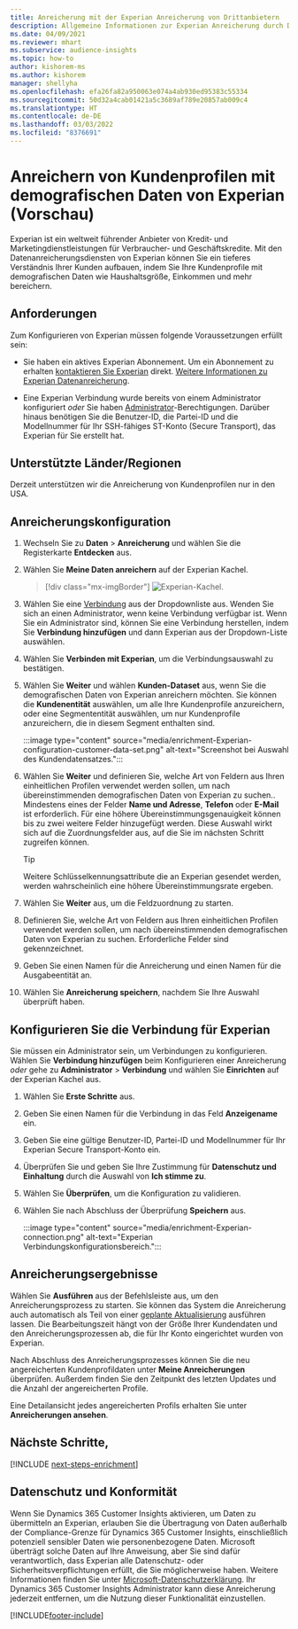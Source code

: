 ```yaml
---
title: Anreicherung mit der Experian Anreicherung von Drittanbietern
description: Allgemeine Informationen zur Experian Anreicherung durch Dritte.
ms.date: 04/09/2021
ms.reviewer: mhart
ms.subservice: audience-insights
ms.topic: how-to
author: kishorem-ms
ms.author: kishorem
manager: shellyha
ms.openlocfilehash: efa26fa82a950063e074a4ab930ed95383c55334
ms.sourcegitcommit: 50d32a4cab01421a5c3689af789e20857ab009c4
ms.translationtype: HT
ms.contentlocale: de-DE
ms.lasthandoff: 03/03/2022
ms.locfileid: "8376691"
---
```

# <a name="enrich-customer-profiles-with-demographics-from-experian-preview"></a>Anreichern von Kundenprofilen mit demografischen Daten von Experian (Vorschau)

Experian ist ein weltweit führender Anbieter von Kredit‑ und Marketingdienstleistungen für Verbraucher‑ und Geschäftskredite. Mit den Datenanreicherungsdiensten von Experian können Sie ein tieferes Verständnis Ihrer Kunden aufbauen, indem Sie Ihre Kundenprofile mit demografischen Daten wie Haushaltsgröße, Einkommen und mehr bereichern.

## <a name="prerequisites"></a>Anforderungen

Zum Konfigurieren von Experian müssen folgende Voraussetzungen erfüllt sein:

- Sie haben ein aktives Experian Abonnement. Um ein Abonnement zu erhalten [kontaktieren Sie Experian](https://www.experian.com/marketing-services/contact) direkt. [Weitere Informationen zu Experian Datenanreicherung](https://www.experian.com/marketing-services/microsoft?cmpid=ems_web_mci_cdppage).

- Eine Experian Verbindung wurde bereits von einem Administrator konfiguriert *oder* Sie haben [Administrator](permissions.md#admin)-Berechtigungen. Darüber hinaus benötigen Sie die Benutzer-ID, die Partei-ID und die Modellnummer für Ihr SSH-fähiges ST-Konto (Secure Transport), das Experian für Sie erstellt hat.

## <a name="supported-countriesregions"></a>Unterstützte Länder/Regionen

Derzeit unterstützen wir die Anreicherung von Kundenprofilen nur in den USA.

## <a name="configure-the-enrichment"></a>Anreicherungskonfiguration

1. Wechseln Sie zu **Daten** > **Anreicherung** und wählen Sie die Registerkarte **Entdecken** aus.

1. Wählen Sie **Meine Daten anreichern** auf der Experian Kachel.

   > [!div class="mx-imgBorder"]
   > ![Experian-Kachel.](media/experian-tile.png "Experian tile")
   > 

1. Wählen Sie eine [Verbindung](connections.md) aus der Dropdownliste aus. Wenden Sie sich an einen Administrator, wenn keine Verbindung verfügbar ist. Wenn Sie ein Administrator sind, können Sie eine Verbindung herstellen, indem Sie **Verbindung hinzufügen** und dann Experian aus der Dropdown-Liste auswählen. 

1. Wählen Sie **Verbinden mit Experian**, um die Verbindungsauswahl zu bestätigen.

1.  Wählen Sie **Weiter** und wählen **Kunden-Dataset** aus, wenn Sie die demografischen Daten von Experian anreichern möchten. Sie können die **Kundenentität** auswählen, um alle Ihre Kundenprofile anzureichern, oder eine Segmententität auswählen, um nur Kundenprofile anzureichern, die in diesem Segment enthalten sind.

    :::image type="content" source="media/enrichment-Experian-configuration-customer-data-set.png" alt-text="Screenshot bei Auswahl des Kundendatensatzes.":::

1. Wählen Sie **Weiter** und definieren Sie, welche Art von Feldern aus Ihren einheitlichen Profilen verwendet werden sollen, um nach übereinstimmenden demografischen Daten von Experian zu suchen.. Mindestens eines der Felder **Name und Adresse**, **Telefon** oder **E-Mail** ist erforderlich. Für eine höhere Übereinstimmungsgenauigkeit können bis zu zwei weitere Felder hinzugefügt werden. Diese Auswahl wirkt sich auf die Zuordnungsfelder aus, auf die Sie im nächsten Schritt zugreifen können.

    > [!TIP]
    > Weitere Schlüsselkennungsattribute die an Experian gesendet werden, werden wahrscheinlich eine höhere Übereinstimmungsrate ergeben.

1. Wählen Sie **Weiter** aus, um die Feldzuordnung zu starten.

1. Definieren Sie, welche Art von Feldern aus Ihren einheitlichen Profilen verwendet werden sollen, um nach übereinstimmenden demografischen Daten von Experian zu suchen. Erforderliche Felder sind gekennzeichnet.

1. Geben Sie einen Namen für die Anreicherung und einen Namen für die Ausgabeentität an.

1. Wählen Sie **Anreicherung speichern**, nachdem Sie Ihre Auswahl überprüft haben.

## <a name="configure-the-connection-for-experian"></a>Konfigurieren Sie die Verbindung für Experian 

Sie müssen ein Administrator sein, um Verbindungen zu konfigurieren. Wählen Sie **Verbindung hinzufügen** beim Konfigurieren einer Anreicherung *oder* gehe zu **Administrator** > **Verbindung** und wählen Sie **Einrichten** auf der Experian Kachel aus.

1. Wählen Sie **Erste Schritte** aus.

1. Geben Sie einen Namen für die Verbindung in das Feld **Anzeigename** ein.

1. Geben Sie eine gültige Benutzer-ID, Partei-ID und Modellnummer für Ihr Experian Secure Transport-Konto ein.

1. Überprüfen Sie und geben Sie Ihre Zustimmung für **Datenschutz und Einhaltung** durch die Auswahl von **Ich stimme zu**.

1. Wählen Sie **Überprüfen**, um die Konfiguration zu validieren.

1. Wählen Sie nach Abschluss der Überprüfung **Speichern** aus.
   
   :::image type="content" source="media/enrichment-Experian-connection.png" alt-text="Experian Verbindungskonfigurationsbereich.":::

## <a name="enrichment-results"></a>Anreicherungsergebnisse

Wählen Sie **Ausführen** aus der Befehlsleiste aus, um den Anreicherungsprozess zu starten. Sie können das System die Anreicherung auch automatisch als Teil von einer [geplante Aktualisierung](system.md#schedule-tab) ausführen lassen. Die Bearbeitungszeit hängt von der Größe Ihrer Kundendaten und den Anreicherungsprozessen ab, die für Ihr Konto eingerichtet wurden von Experian.

Nach Abschluss des Anreicherungsprozesses können Sie die neu angereicherten Kundenprofildaten unter **Meine Anreicherungen** überprüfen. Außerdem finden Sie den Zeitpunkt des letzten Updates und die Anzahl der angereicherten Profile.

Eine Detailansicht jedes angereicherten Profils erhalten Sie unter **Anreicherungen ansehen**.

## <a name="next-steps"></a>Nächste Schritte,

[!INCLUDE [next-steps-enrichment](../includes/next-steps-enrichment.md)]

## <a name="data-privacy-and-compliance"></a>Datenschutz und Konformität

Wenn Sie Dynamics 365 Customer Insights aktivieren, um Daten zu übermitteln an Experian, erlauben Sie die Übertragung von Daten außerhalb der Compliance-Grenze für Dynamics 365 Customer Insights, einschließlich potenziell sensibler Daten wie personenbezogene Daten. Microsoft überträgt solche Daten auf Ihre Anweisung, aber Sie sind dafür verantwortlich, dass Experian alle Datenschutz- oder Sicherheitsverpflichtungen erfüllt, die Sie möglicherweise haben. Weitere Informationen finden Sie unter [Microsoft-Datenschutzerklärung](https://go.microsoft.com/fwlink/?linkid=396732).
Ihr Dynamics 365 Customer Insights Administrator kann diese Anreicherung jederzeit entfernen, um die Nutzung dieser Funktionalität einzustellen.


[!INCLUDE[footer-include](../includes/footer-banner.md)]
